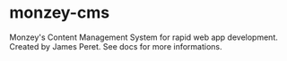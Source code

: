 monzey-cms
==========

Monzey's Content Management System for rapid web app development. 
Created by James Peret.
See docs for more informations.